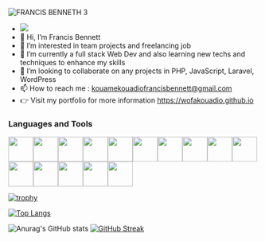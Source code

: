 ![FRANCIS BENNETH 3](https://user-images.githubusercontent.com/80703649/237035783-34de678d-17ac-48ae-8259-29c5f1bccb5e.jpg)
- ![](https://komarev.com/ghpvc/?username=wofakouadio&style=flat-square)
- 👋 Hi, I’m Francis Bennett
- 👀 I’m interested in team projects and freelancing job
- 🌱 I’m currently a full stack Web Dev and also learning new techs and techniques to enhance my skills
- 💞️ I’m looking to collaborate on any projects in PHP, JavaScript, Laravel, WordPress
- 📫 How to reach me : kouamekouadiofrancisbennett@gmail.com
- 👉 Visit my portfolio for more information https://wofakouadio.github.io

### Languages and Tools
<img height=50 src="https://cdn.jsdelivr.net/gh/devicons/devicon/icons/bootstrap/bootstrap-original.svg"/><img height=50 src="https://cdn.jsdelivr.net/gh/devicons/devicon/icons/html5/html5-original.svg" /><img height=50 src="https://cdn.jsdelivr.net/gh/devicons/devicon/icons/css3/css3-original.svg" /><img height=50 src="https://cdn.jsdelivr.net/gh/devicons/devicon/icons/git/git-plain.svg"/><img height=50 src="https://cdn.jsdelivr.net/gh/devicons/devicon/icons/github/github-original.svg"/><img height=50 src="https://cdn.jsdelivr.net/gh/devicons/devicon/icons/bitbucket/bitbucket-original.svg"/><img height=50 src="https://cdn.jsdelivr.net/gh/devicons/devicon/icons/composer/composer-original.svg"/><img height=50 src="https://cdn.jsdelivr.net/gh/devicons/devicon/icons/filezilla/filezilla-plain.svg" /><img height=50 src="https://cdn.jsdelivr.net/gh/devicons/devicon/icons/javascript/javascript-original.svg" /><img height=50 src="https://cdn.jsdelivr.net/gh/devicons/devicon/icons/jquery/jquery-plain-wordmark.svg" /><img height=50 src="https://cdn.jsdelivr.net/gh/devicons/devicon/icons/mysql/mysql-original-wordmark.svg" /><img height=50 src="https://cdn.jsdelivr.net/gh/devicons/devicon/icons/php/php-original.svg" /><img height=50 src="https://cdn.jsdelivr.net/gh/devicons/devicon/icons/phpstorm/phpstorm-original-wordmark.svg" /><img height=50 src="https://cdn.jsdelivr.net/gh/devicons/devicon/icons/laravel/laravel-plain-wordmark.svg" /><img  height=50 src="https://cdn.jsdelivr.net/gh/devicons/devicon/icons/wordpress/wordpress-original.svg" />
          
          
      
<!-- ### Repo
<img src="https://github-readme-stats.vercel.app/api/pin/?username=wofakouadio&repo=ims"/> -->
          

[![trophy](https://github-profile-trophy.vercel.app/?username=wofakouadio&rank=SSS,SS,S,AAA,AA,A,B,C&column=5&margin-w=15&margin-h=15)](https://github.com/ryo-ma/github-profile-trophy) 

[![Top Langs](https://github-readme-stats.vercel.app/api/top-langs/?username=wofakouadio&layout=compact&hide=html,css)](https://github.com/anuraghazra/github-readme-stats) 

![Anurag's GitHub stats](https://github-readme-stats.vercel.app/api?username=wofakouadio&count_private=true&show_icons=true) [![GitHub Streak](https://streak-stats.demolab.com?user=wofakouadio&theme=one-dark-pro&date_format=j%20M%5B%20Y%5D)](https://git.io/streak-stats)

<!---
wofakouadio/wofakouadio is a ✨ special ✨ repository because its `README.md` (this file) appears on your GitHub profile.
You can click the Preview link to take a look at your changes.
--->

